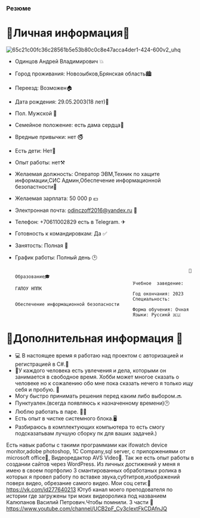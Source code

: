 ### Резюме                                    
#                                                                          📎Личная информация📎
 ![65c21c00fc36c28561b5e53b80c0c8e47acca4der1-424-600v2_uhq](https://user-images.githubusercontent.com/93982543/146913627-b6003b84-ce57-4302-a807-cf8027f4f581.jpg)                                                           
- Одинцов Андрей Владимирович 💥
- Город проживания: Новозыбков,Брянская область🏙                                  
- Переезд: Возможен🏠
- Дата рождения: 29.05.2003(18 лет)🎉
- Пол. Мужской 👦
- Семейное положение: есть дама сердца💑
- Вредные привычки: нет 🚭
- Есть дети: Нет💸
- Опыт работы: нет⚒
- Желаемая должность: Оператор ЭВМ,Техник по хащите информации,СИС Админ,Обеспечение информационной безопастности🔐
- Желаемая зарплата: 50 000 р 💵
- Электронная почта: odinczoff2016@yandex.ru 📧
- Телефон: +70611002829 есть в Telegram. ✈
- Готовность к командировкам: Да ✅
- Занятость: Полная 📆
- График работы: Полный день 🕑

                                                                       📐Образование🎓
                                                  Учебное  заведение: ГАПОУ НППК
                                                  Год окончания: 2023
                                                  Специальность: Обеспечение информационной безопасности
                                                  Форма обучения: Очная
                                                  Языки: Руссикй 🇷🇺
                                                  
                                                  
#                                                                 📎Дополнительная информация 📎
- 💻 В настоящее время я работаю над проектом с авторизацией и регистрацией в C#.🔑  
- 🐌У каждого человека есть увлечения и дела, которыми он занимается в свободное время. Хобби может многое сказать о человеке но к сожалению обо мне пока сказать нечего я только ищу себя и пробую. 🚀
- Могу быстро принимать решения перед каким либо выбором.🔜
- Пунктуален.(всегда появляюсь к назначенному времени)🕑
- Люблю работать в паре. 🧑‍🏭
- Есть опыт в чистке системного блока.🖥
- Разбираюсь в комплектующих компьютера то есть смогу подсказатьвам лучшую сборку пк для ваших задачей.) 

Есть навык работы с такими программами как  ifowatch device monitor,adobe photoshop, 1C Company,sql server, с прилоржениями от microsoft office📄, Видеоредактор AVS Video🎥. Так же есть опыт работы в создании сайтов через WordPress. Из личных достижений у меня я имею в своем портфолио 3 смантированных обработаных ролика в которых я провел работу по вставке звука,субтитров,изображений поверх видео, обрезание самого видео. 
Мои соц сети:🔗 https://vk.com/id277640213
Ютуб канал моего преподователя по истории где загружены три моих видеоролика под названием Калюпанов Василий Петрович.Чтобы помнили.  3 части 
🔗 https://www.youtube.com/channel/UCB2pF_Cy3cIextFkCDAfnJQ

 

